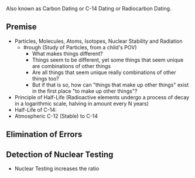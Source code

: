 Also known as Carbon Dating or C-14 Dating or Radiocarbon Dating.

## Premise
- Particles, Molecules, Atoms, Isotopes, Nuclear Stability and Radiation
	- #rough (Study of Particles, from a child's POV)
		- What makes things different?
		- Things seem to be different, yet some things that seem unique are combinations of other things
		- Are all things that seem unique really combinations of other things too?
		- But if that is so, how can "things that make up other things" exist in the first place "to make up other things"?
- Principle of Half-Life (Radioactive elements undergo a process of decay in a logarithmic scale, halving in amount every N years)
- Half-Life of C-14:
- Atmospheric C-12 (Stable) to C-14 
## Elimination of Errors

## Detection of Nuclear Testing
- Nuclear Testing increases the ratio 